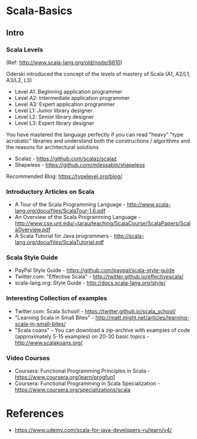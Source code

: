 # Scala-Basics

## Intro

### Scala Levels 
(Ref: http://www.scala-lang.org/old/node/8610)

Oderski introduced the concept of the levels of mastery of Scala (A1, A2/L1, A3/L2, L3) 
- Level A1: Beginning application programmer
- Level A2: Intermediate application programmer
- Level A3: Expert application programmer
- Level L1: Junior library designer
- Level L2: Senior library designer
- Level L3: Expert library designer

You have mastered the language perfectly if you can read "heavy" "type acrobatic" libraries and understand both the constructions / algorithms and the reasons for architectural solutions
- Scalaz    - https://github.com/scalaz/scalaz
- Shapeless - https://github.com/milessabin/shapeless 

Recommended Blog: https://typelevel.org/blog/

### Introductory Articles on Scala
- A Tour of the Scala Programming Language - http://www.scala-lang.org/docu/files/ScalaTour-1.6.pdf
- An Overview of the Scala Programming Language - http://www.cse.unt.edu/~tarau/teaching/ScalaCourse/ScalaPapers/ScalaOverview.pdf
- A Scala Tutorial for Java programmers - http://scala-lang.org/docu/files/ScalaTutorial.pdf

### Scala Style Guide
- PayPal Style Guide - https://github.com/paypal/scala-style-guide
- Twitter.com: "Effective Scala" - http://twitter.github.io/effectivescala/
- scala-lang.org: Style Guide - http://docs.scala-lang.org/style/

### Interesting Collection of examples
- Twitter.com: Scala School! - https://twitter.github.io/scala_school/
- "Learning Scala in Small Bites" - http://matt.might.net/articles/learning-scala-in-small-bites/
- "Scala coans" - You can download a zip-archive with examples of code (approximately 5-15 examples) on 20-30 basic topics - http://www.scalakoans.org/

### Video Courses
- Coursera: Functional Programming Principles in Scala - https://www.coursera.org/learn/progfun1
- Coursera: Functional Programming in Scala Specialization - https://www.coursera.org/specializations/scala

# References 
- https://www.udemy.com/scala-for-java-developers-ru/learn/v4/
